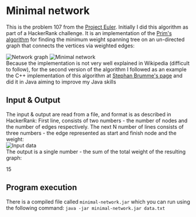 # Minimal network
This is the problem 107 from the [Project Euler](https://projecteuler.net/problem=107).
Initially I did this algorithm as part of a HackerRank challenge.
It is an implementation of the [Prim's algorithm](https://en.wikipedia.org/wiki/Prim%27s_algorithm) for finding the minimum weight
spanning tree on an un-directed graph that connects the
vertices via weighted edges:

![Network graph](http://vivanov.me/images/euler107/network-graph.png)
![Minimal network](http://vivanov.me/images/euler107/minimal-network.png)  
Because the implementation is not very well explained in Wikipedia (difficult to follow), for the second version of the algorithm I followed as an example the C++ implementation of this algorithm 
at [Stephan Brumme's page](https://euler.stephan-brumme.com/107/)
and did it in Java aiming to improve my Java skills

## Input & Output
The input & output are read from a file, and format is as described in HackerRank:
First line, consists of two numbers - the number of nodes and the number of edges respectively.
The next N number of lines consists of three numbers - the edge represented as start and finish node and the weight:  
![Input data](http://vivanov.me/images/euler107/input.png)  
The output is a single number - the sum of the total weight of the resulting graph:  
  
15  

## Program execution
There is a compiled file called `minimal-network.jar` which you can run using the following command:
`java -jar minimal-network.jar data.txt`